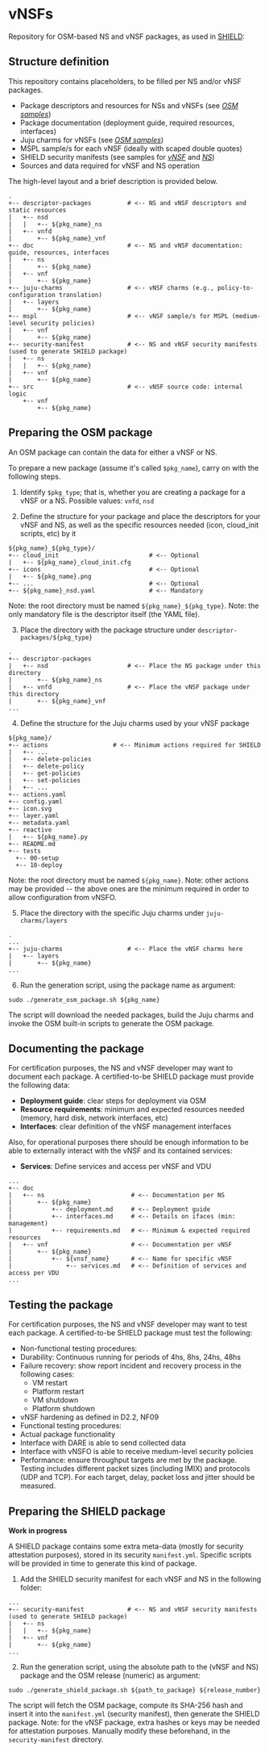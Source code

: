 # vNSFs

Repository for OSM-based NS and vNSF packages, as used in [SHIELD](https://www.shield-h2020.eu):

## Structure definition

This repository contains placeholders, to be filled per NS and/or vNSF packages.

* Package descriptors and resources for NSs and vNSFs (see [*OSM samples*](https://osm.etsi.org/gitweb/?p=osm/devops.git;a=tree;f=descriptor-packages))
* Package documentation (deployment guide, required resources, interfaces)
* Juju charms for vNSFs (see [*OSM samples*](https://osm.etsi.org/gitweb/?p=osm/devops.git;a=tree;f=juju-charms))
* MSPL sample/s for each vNSF (ideally with scaped double quotes)
* SHIELD security manifests (see samples for [*vNSF*](https://github.com/shield-h2020/store/blob/master/docs/vnsf/packaging.md#datamodel) and [*NS*](https://github.com/shield-h2020/store/blob/master/docs/ns/packaging.md#security-manifest-manifestyaml))
* Sources and data required for vNSF and NS operation

The high-level layout and a brief description is provided below.

```
.
+-- descriptor-packages          # <-- NS and vNSF descriptors and static resources
|   +-- nsd
|   |   +-- ${pkg_name}_ns
|   +-- vnfd
|       +-- ${pkg_name}_vnf
+-- doc                          # <-- NS and vNSF documentation: guide, resources, interfaces
|   +-- ns
|       +-- ${pkg_name}
|   +-- vnf
|       +-- ${pkg_name}
+-- juju-charms                  # <-- vNSF charms (e.g., policy-to-configuration translation)
|   +-- layers
|       +-- ${pkg_name}
+-- mspl                         # <-- vNSF sample/s for MSPL (medium-level security policies)
|   +-- vnf
|       +-- ${pkg_name}
+-- security-manifest            # <-- NS and vNSF security manifests (used to generate SHIELD package)
|   +-- ns
|   |   +-- ${pkg_name}
|   +-- vnf
|       +-- ${pkg_name}
+-- src                          # <-- vNSF source code: internal logic
    +-- vnf
        +-- ${pkg_name}
```

## Preparing the OSM package

An OSM package can contain the data for either a vNSF or NS.

To prepare a new package (assume it's called `$pkg_name`), carry on with the following steps.

1. Identify `$pkg_type`; that is, whether you are creating a package for a vNSF or a NS. Possible values: `vnfd`, `nsd`

2. Define the structure for your package and place the descriptors for your vNSF and NS, as well as the specific resources needed (icon, cloud_init scripts, etc) by it

  ```
${pkg_name}_${pkg_type}/
+-- cloud_init                         # <-- Optional
|   +-- ${pkg_name}_cloud_init.cfg
+-- icons                              # <-- Optional
|   +-- ${pkg_name}.png
+-- ...                                # <-- Optional
+-- ${pkg_name}_nsd.yaml               # <-- Mandatory
```

  Note: the root directory must be named `${pkg_name}_${pkg_type}`.
  Note: the only mandatory file is the descriptor itself (the YAML file).

3. Place the directory with the package structure under `descriptor-packages/${pkg_type}`

  ```
.
+-- descriptor-packages
|   +-- nsd                      # <-- Place the NS package under this directory
|       +-- ${pkg_name}_ns
|   +-- vnfd                     # <-- Place the vNSF package under this directory
|       +-- ${pkg_name}_vnf
...
```

4. Define the structure for the Juju charms used by your vNSF package

  ```
${pkg_name}/
+-- actions                  # <-- Minimum actions required for SHIELD
|   +-- ...
|   +-- delete-policies
|   +-- delete-policy
|   +-- get-policies
|   +-- set-policies
|   +-- ...
+-- actions.yaml
+-- config.yaml
+-- icon.svg
+-- layer.yaml
+-- metadata.yaml
+-- reactive
|   +-- ${pkg_name}.py
+-- README.md
+-- tests
    +-- 00-setup
    +-- 10-deploy
```

  Note: the root directory must be named `${pkg_name}`.
  Note: other actions may be provided -- the above ones are the minimum required in order to allow configuration from vNSFO.

5. Place the directory with the specific Juju charms under `juju-charms/layers`

  ```
.
...
+-- juju-charms                  # <-- Place the vNSF charms here
|   +-- layers
|       +-- ${pkg_name}
...
```

6. Run the generation script, using the package name as argument:

  ```
sudo ./generate_osm_package.sh ${pkg_name}
```

  The script will download the needed packages, build the Juju charms and invoke the OSM built-in scripts to generate the OSM package.

## Documenting the package

For certification purposes, the NS and vNSF developer may want to document each package. A certified-to-be SHIELD package must provide the following data:

* **Deployment guide**: clear steps for deployment via OSM
* **Resource requirements**: minimum and expected resources needed (memory, hard disk, network interfaces, etc)
* **Interfaces**: clear definition of the vNSF management interfaces

Also, for operational purposes there should be enough information to be able to externally interact with the vNSF and its contained services:

* **Services**: Define services and access per vNSF and VDU

```
...
+-- doc
|   +-- ns                        # <-- Documentation per NS
|       +-- ${pkg_name}
|           +-- deployment.md     # <-- Deployment guide
|           +-- interfaces.md     # <-- Details on ifaces (min: management)
|           +-- requirements.md   # <-- Minimum & expected required resources
|   +-- vnf                       # <-- Documentation per vNSF
|       +-- ${pkg_name}
|           +-- ${vnsf_name}      # <-- Name for specific vNSF
|               +-- services.md   # <-- Definition of services and access per VDU
...
```

## Testing the package

For certification purposes, the NS and vNSF developer may want to test each package. A certified-to-be SHIELD package must test the following:

* Non-functional testing procedures:
 * Durability: Continuous running for periods of 4hs, 8hs, 24hs, 48hs
 * Failure recovery: show report incident and recovery process in the following cases:
   * VM restart
   * Platform restart
   * VM shutdown
   * Platform shutdown
 * vNSF hardening as defined in D2.2, NF09
* Functional testing procedures:
 * Actual package functionality
 * Interface with DARE is able to send collected data
 * Interface with vNSFO is able to receive medium-level security policies
 * Performance: ensure throughput targets are met by the package. Testing includes different packet sizes (including IMIX) and protocols (UDP and TCP). For each target, delay, packet loss and jitter should be measured.

## Preparing the SHIELD package

**Work in progress**

A SHIELD package contains some extra meta-data (mostly for security attestation purposes), stored in its security `manifest.yml`.
Specific scripts will be provided in time to generate this kind of package.

1. Add the SHIELD security manifest for each vNSF and NS in the following folder:

  ```
  ...
  +-- security-manifest            # <-- NS and vNSF security manifests (used to generate SHIELD package)
  |   +-- ns
  |   |   +-- ${pkg_name}
  |   +-- vnf
  |       +-- ${pkg_name}
  ...
  ```

2. Run the generation script, using the absolute path to the (vNSF and NS) package and the OSM release (numeric) as argument:

  ```
  sudo ./generate_shield_package.sh ${path_to_package} ${release_number}
  ```

  The script will fetch the OSM package, compute its SHA-256 hash and insert it into the `manifest.yml` (security manifest), then generate the SHIELD package.
  Note: for the vNSF package, extra hashes or keys may be needed for attestation purposes. Manually modify these beforehand, in the `security-manifest` directory.

